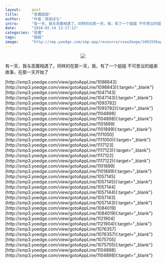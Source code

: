 ```yaml
---
layout:     post
title:      "恶魔姐姐"
author:     "作者：饭田ぽち"
intro:      "有一天，我与恶魔相遇了。同样的在那一天，我，有了一个姐姐 不可思议的姐弟故事，在那一天开始了"
date:       "2018-02-14 12:17:12"
categories: "恶魔"
tags:       "姐姐"
image:      "http://smp.yoedge.com/smp-app/resource/viewImage/1001556appline.png"
---
```

<div style="text-align: center">
<p><img src="http://smp.yoedge.com/smp-app/resource/viewImage/1001556appline.png"/></p>
</div>
<p class="post-meta">
<span>有一天，我与恶魔相遇了。同样的在那一天，我，有了一个姐姐 不可思议的姐弟故事，在那一天开始了</span>
</p>
[http://smp3.yoedge.com/view/gotoAppLine/1098843](http://smp3.yoedge.com/view/gotoAppLine/1098843){:target="_blank"}
[http://smp3.yoedge.com/view/gotoAppLine/1047143](http://smp3.yoedge.com/view/gotoAppLine/1047143){:target="_blank"}
[http://smp3.yoedge.com/view/gotoAppLine/1093782](http://smp3.yoedge.com/view/gotoAppLine/1093782){:target="_blank"}
[http://smp3.yoedge.com/view/gotoAppLine/1104898](http://smp3.yoedge.com/view/gotoAppLine/1104898){:target="_blank"}
[http://smp3.yoedge.com/view/gotoAppLine/1101899](http://smp3.yoedge.com/view/gotoAppLine/1101899){:target="_blank"}
[http://smp3.yoedge.com/view/gotoAppLine/1111050](http://smp3.yoedge.com/view/gotoAppLine/1111050){:target="_blank"}
[http://smp3.yoedge.com/view/gotoAppLine/1117123](http://smp3.yoedge.com/view/gotoAppLine/1117123){:target="_blank"}
[http://smp3.yoedge.com/view/gotoAppLine/1117122](http://smp3.yoedge.com/view/gotoAppLine/1117122){:target="_blank"}
[http://smp3.yoedge.com/view/gotoAppLine/1101899](http://smp3.yoedge.com/view/gotoAppLine/1101899){:target="_blank"}
[http://smp3.yoedge.com/view/gotoAppLine/1057145](http://smp3.yoedge.com/view/gotoAppLine/1057145){:target="_blank"}
[http://smp3.yoedge.com/view/gotoAppLine/1057144](http://smp3.yoedge.com/view/gotoAppLine/1057144){:target="_blank"}
[http://smp3.yoedge.com/view/gotoAppLine/1057143](http://smp3.yoedge.com/view/gotoAppLine/1057143){:target="_blank"}
[http://smp3.yoedge.com/view/gotoAppLine/1084019](http://smp3.yoedge.com/view/gotoAppLine/1084019){:target="_blank"}
[http://smp3.yoedge.com/view/gotoAppLine/1121904](http://smp3.yoedge.com/view/gotoAppLine/1121904){:target="_blank"}
[http://smp3.yoedge.com/view/gotoAppLine/1076357](http://smp3.yoedge.com/view/gotoAppLine/1076357){:target="_blank"}
[http://smp3.yoedge.com/view/gotoAppLine/1075705](http://smp3.yoedge.com/view/gotoAppLine/1075705){:target="_blank"}
[http://smp3.yoedge.com/view/gotoAppLine/1104898](http://smp3.yoedge.com/view/gotoAppLine/1104898){:target="_blank"}



